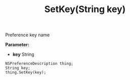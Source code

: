 ﻿---
uid: crmscript_ref_NSPreferenceDescription_SetKey
title: SetKey(String key)
intellisense: NSPreferenceDescription.SetKey
keywords: NSPreferenceDescription, GetKey
so.topic: reference
---

Preference key name

**Parameter:** 
 - **key** String

```crmscript
NSPreferenceDescription thing;
String key;
thing.SetKey(key);
```

